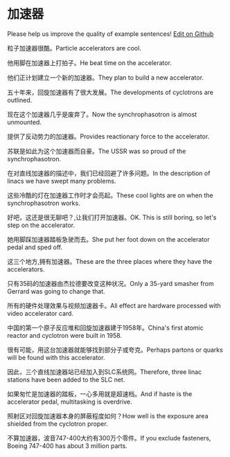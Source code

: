 # 加速器

Please help us improve the quality of example sentences! [Edit on Github](https://github.com/jiyushe/jiyu-example-sentence-source/blob/main/chinese/jiasuqi.md)

<p><span class="chinese">粒子加速器很酷。</span><span class="english">Particle accelerators are cool.</span></p>

<p><span class="chinese">他用脚在加速器上打拍子。</span><span class="english">He beat time on the accelerator.</span></p>

<p><span class="chinese">他们正计划建立一个新的加速器。</span><span class="english">They plan to build a new accelerator.</span></p>

<p><span class="chinese">五十年来，回旋加速器有了很大发展。</span><span class="english">The developments of cyclotrons are outlined.</span></p>

<p><span class="chinese">现在这个加速器几乎是废弃了。</span><span class="english">Now the synchrophasotron is almost unmounted.</span></p>

<p><span class="chinese">提供了反动势力的加速器。</span><span class="english">Provides reactionary force to the accelerator.</span></p>

<p><span class="chinese">苏联是如此为这个加速器而自豪。</span><span class="english">The USSR was so proud of the synchrophasotron.</span></p>

<p><span class="chinese">在对直线加速器的描述中，我们已经回避了许多问题。</span><span class="english">In the description of linacs we have swept many problems.</span></p>

<p><span class="chinese">这些冷酷的灯在加速器工作时才会亮起。</span><span class="english">These cool lights are on when the synchrophasotron works.</span></p>

<p><span class="chinese">好吧，这还是很无聊吧？,让我们打开加速器。</span><span class="english">OK. This is still boring, so let's step on the accelerator.</span></p>

<p><span class="chinese">她用脚踩加速器踏板急驶而去。</span><span class="english">She put her foot down on the accelerator pedal and sped off.</span></p>

<p><span class="chinese">这三个地方,拥有加速器。</span><span class="english">These are the three places where they have the accelerators.</span></p>

<p><span class="chinese">只有35码的加速器由杰拉德要改变这种状况。</span><span class="english">Only a 35-yard smasher from Gerrard was going to change that.</span></p>

<p><span class="chinese">所有的硬件处理效果与视频加速器卡。</span><span class="english">All effect are hardware processed with video accelerator card.</span></p>

<p><span class="chinese">中国的第一个原子反应堆和回旋加速器建于1958年。</span><span class="english">China's first atomic reactor and cyclotron were built in 1958.</span></p>

<p><span class="chinese">很有可能，用这台加速器就能够找到部分子或夸克。</span><span class="english">Perhaps partons or quarks will be found with this accelerator.</span></p>

<p><span class="chinese">因此，三个直线加速器站已经加入到SLC系统网。</span><span class="english">Therefore, three linac stations have been added to the SLC net.</span></p>

<p><span class="chinese">如果匆忙是加速器的踏板，一心多用就是超速档。</span><span class="english">And if haste is the accelerator pedal, multitasking is overdrive.</span></p>

<p><span class="chinese">照射区对回旋加速器本身的屏蔽程度如何？</span><span class="english">How well is the exposure area shielded from the cyclotron proper.</span></p>

<p><span class="chinese">不算加速器，波音747-400大约有300万个零件。</span><span class="english">If you exclude fasteners, Boeing 747-400 has about 3 million parts.</span></p>

